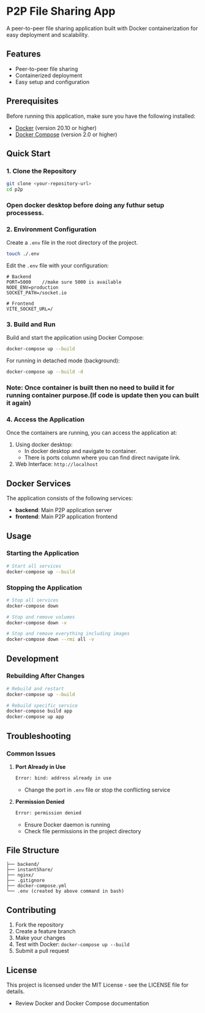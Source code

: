 # P2P File Sharing App

A peer-to-peer file sharing application built with Docker containerization for easy deployment and scalability.

## Features

- Peer-to-peer file sharing
- Containerized deployment
- Easy setup and configuration

## Prerequisites

Before running this application, make sure you have the following installed:

- [Docker](https://docs.docker.com/get-docker/) (version 20.10 or higher)
- [Docker Compose](https://docs.docker.com/compose/install/) (version 2.0 or higher)

## Quick Start

### 1. Clone the Repository

```bash
git clone <your-repository-url>
cd p2p
```
### Open docker desktop before doing any futhur setup processess.

### 2. Environment Configuration

Create a `.env` file in the root directory of the project.

```bash
touch ./.env
```

Edit the `.env` file with your configuration:

```env
# Backend
PORT=5000    //make sure 5000 is available
NODE_ENV=production
SOCKET_PATH=/socket.io

# Frontend
VITE_SOCKET_URL=/
```

### 3. Build and Run

Build and start the application using Docker Compose:

```bash
docker-compose up --build
```

For running in detached mode (background):

```bash
docker-compose up --build -d
```
### Note: Once container is built then no need to build it for running container purpose.(If code is update then you can built it again)

### 4. Access the Application

Once the containers are running, you can access the application at:
1. Using docker desktop:
   - In docker desktop and navigate to container.
   - There is ports column where you can find direct navigate link.
2. Web Interface: `http://localhost`

## Docker Services

The application consists of the following services:

- **backend**: Main P2P application server
- **frontend**: Main P2P application frontend
  
## Usage

### Starting the Application

```bash
# Start all services
docker-compose up --build
```

### Stopping the Application

```bash
# Stop all services
docker-compose down

# Stop and remove volumes
docker-compose down -v

# Stop and remove everything including images
docker-compose down --rmi all -v
```

## Development

### Rebuilding After Changes

```bash
# Rebuild and restart
docker-compose up --build

# Rebuild specific service
docker-compose build app
docker-compose up app
```

## Troubleshooting

### Common Issues

1. **Port Already in Use**
   ```bash
   Error: bind: address already in use
   ```
   - Change the port in `.env` file or stop the conflicting service

2. **Permission Denied**
   ```bash
   Error: permission denied
   ```
   - Ensure Docker daemon is running
   - Check file permissions in the project directory

## File Structure

```p2p/
├── backend/
├── instantShare/
├── nginx/
├── .gitignore
├── docker-compose.yml
└── .env (created by above command in bash)
```

## Contributing

1. Fork the repository
2. Create a feature branch
3. Make your changes
4. Test with Docker: `docker-compose up --build`
5. Submit a pull request

## License

This project is licensed under the MIT License - see the LICENSE file for details.

- Review Docker and Docker Compose documentation

